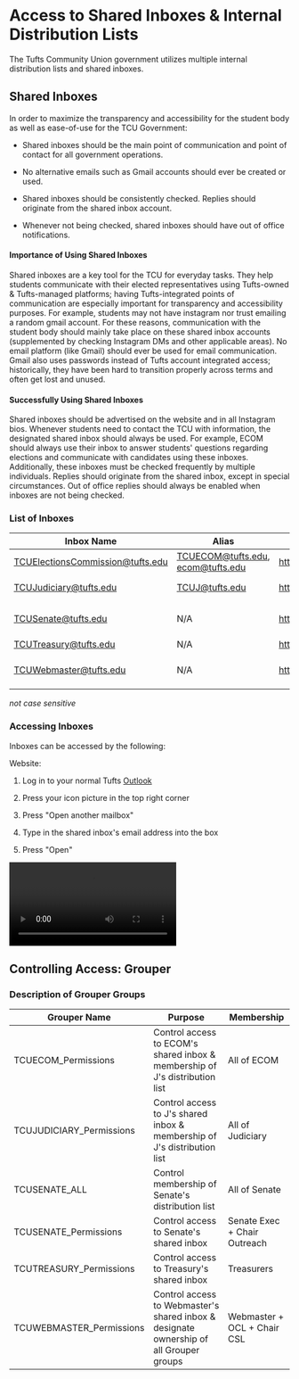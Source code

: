 # Access to Shared Inboxes & Internal Distribution Lists

The Tufts Community Union government utilizes multiple internal distribution lists and shared inboxes.

## Shared Inboxes

In order to maximize the transparency and accessibility for the student body as well as ease-of-use for the TCU Government:

- Shared inboxes should be the main point of communication and point of contact for all government operations.

- No alternative emails such as Gmail accounts should ever be created or used.

- Shared inboxes should be consistently checked. Replies should originate from the shared inbox account.

- Whenever not being checked, shared inboxes should have out of office notifications.

#### Importance of Using Shared Inboxes

Shared inboxes are a key tool for the TCU for everyday tasks. They help students communicate with their elected representatives using Tufts-owned & Tufts-managed platforms; having Tufts-integrated points of communication are especially important for transparency and accessibility purposes. For example, students may not have instagram nor trust emailing a random gmail account. For these reasons, communication with the student body should mainly take place on these shared inbox accounts (supplemented by checking Instagram DMs and other applicable areas). No email platform (like Gmail) should ever be used for email communication. Gmail also uses passwords instead of Tufts account integrated access; historically, they have been hard to transition properly across terms and often get lost and unused.

#### Successfully Using Shared Inboxes

Shared inboxes should be advertised on the website and in all Instagram bios. Whenever students need to contact the TCU with information, the designated shared inbox should always be used. For example, ECOM should always use their inbox to answer students' questions regarding elections and communicate with candidates using these inboxes. Additionally, these inboxes must be checked frequently by multiple individuals. Replies should originate from the shared inbox, except in special circumstances. Out of office replies should always be enabled when inboxes are not being checked.

### List of Inboxes

| Inbox Name                       | Alias                             | Access Link                                                       | Grouper Permission Group | Membership                   |
| -------------------------------- | --------------------------------- | ----------------------------------------------------------------- | ------------------------ | ---------------------------- |
| TCUElectionsCommission@tufts.edu | TCUECOM@tufts.edu, ecom@tufts.edu | https://outlook.office.com/mail/TCUElectionsCommission@tufts.edu/ | TCUECOM_Permissions      | All of ECOM                  |
| TCUJudiciary@tufts.edu           | TCUJ@tufts.edu                    | https://outlook.office.com/mail/TCUJudiciary@tufts.edu/           | TCUJUDICIARY_Permissions | All of Judiciary             |
| TCUSenate@tufts.edu              | N/A                               | https://outlook.office.com/mail/TCUSenate@tufts.edu/              | TCUSENATE_Permissions    | Senate Exec + Chair Outreach |
| TCUTreasury@tufts.edu            | N/A                               | https://outlook.office.com/mail/TCUTreasury@tufts.edu/            | TCUTREASURY_Permissions  | Treasurers                   |
| TCUWebmaster@tufts.edu           | N/A                               | https://outlook.office.com/mail/TCUWebmaster@tufts.edu/           | TCUWEBMASTER_Permissions | Webmaster + OCL + Chair CSL  |

_not case sensitive_

### Accessing Inboxes

Inboxes can be accessed by the following:

Website:

1. Log in to your normal Tufts [Outlook](https://outlook.office.com/mail/)

2. Press your icon picture in the top right corner

3. Press "Open another mailbox"

4. Type in the shared inbox's email address into the box

5. Press "Open"

![Video Tutorial](assets/grouper/OpenOutlookWebsite.mov)



## Controlling Access: Grouper



### Description of Grouper Groups

| Grouper Name             | Purpose                                                                                | Membership                   |
| ------------------------ | -------------------------------------------------------------------------------------- | ---------------------------- |
| TCUECOM_Permissions      | Control access to ECOM's shared inbox & membership of J's distribution list            | All of ECOM                  |
| TCUJUDICIARY_Permissions | Control access to J's shared inbox & membership of J's distribution list               | All of Judiciary             |
| TCUSENATE_ALL            | Control membership of Senate's distribution list                                       | All of Senate                |
| TCUSENATE_Permissions    | Control access to Senate's shared inbox                                                | Senate Exec + Chair Outreach |
| TCUTREASURY_Permissions  | Control access to Treasury's shared inbox                                              | Treasurers                   |
| TCUWEBMASTER_Permissions | Control access to Webmaster's shared inbox & designate ownership of all Grouper groups | Webmaster + OCL + Chair CSL  |
